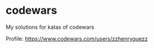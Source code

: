 # codewars
My solutions for katas of codewars

Profile: https://www.codewars.com/users/zzhenryquezz
